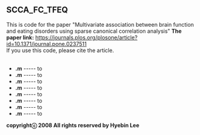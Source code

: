 ## SCCA_FC_TFEQ ##
This is code for the paper "Multivariate association between brain function and eating disorders using sparse canonical correlation analysis"
**The paper link:** https://journals.plos.org/plosone/article?id=10.1371/journal.pone.0237511<br />
If you use this code, please cite the article.<br /><br />

- **.m**  -----  to<br />
- **.m**         -----  to<br />
- **.m**              -----  to<br />
- **.m**              -----  to<br />
- **.m**            -----  to<br />
- **.m**              -----  to<br />
- **.m**          -----  to<br />
- **.m**             -----  to<br />

**copyrightⓒ 2008 All rights reserved by Hyebin Lee<br /><br />**
